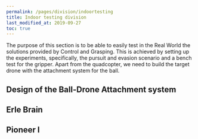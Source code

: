 ```yaml
---
permalink: /pages/division/indoortesting
title: Indoor testing division
last_modified_at: 2019-09-27
toc: true
---
```


The purpose of this section is to be able to easily test in the Real World the solutions provided by
Control and Grasping.  This is achieved by setting up the experiments, specifically, the pursuit and
evasion scenario and a bench test for the gripper.  Apart from the quadcopter, we need to build the
target drone with the attachment system for the ball.

## Design of the Ball-Drone Attachment system

## Erle Brain

## Pioneer I
